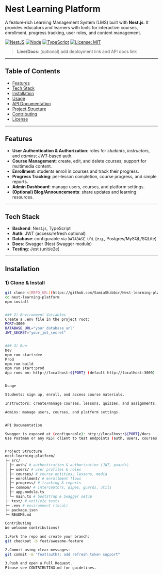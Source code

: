 # Nest Learning Platform


A feature‑rich Learning Management System (LMS) built with **Nest.js**. It provides educators and learners with tools for interactive courses, enrollment, progress tracking, user roles, and content management.


[![NestJS](https://img.shields.io/badge/NestJS-Framework-E0234E?logo=nestjs&logoColor=white)](#)
[![Node](https://img.shields.io/badge/Node-18%2B-339933?logo=node.js&logoColor=white)](#)
[![TypeScript](https://img.shields.io/badge/TypeScript-5.x-3178C6?logo=typescript&logoColor=white)](#)
[![License: MIT](https://img.shields.io/badge/License-MIT-blue.svg)](#)


> **Live/Docs**: (optional) add deployment link and API docs link


---


## Table of Contents
- [Features](#features)
- [Tech Stack](#tech-stack)
- [Installation](#installation)
- [Usage](#usage)
- [API Documentation](#api-documentation)
- [Project Structure](#project-structure)
- [Contributing](#contributing)
- [License](#license)


---


## Features
- **User Authentication & Authorization**: roles for *students*, *instructors*, and *admins*; JWT‑based auth.
- **Course Management**: create, edit, and delete courses; support for multimedia content.
- **Enrollment**: students enroll in courses and track their progress.
- **Progress Tracking**: per‑lesson completion, course progress, and simple reports.
- **Admin Dashboard**: manage users, courses, and platform settings.
- **(Optional) Blog/Announcements**: share updates and learning resources.


---


## Tech Stack
- **Backend**: Nest.js, TypeScript
- **Auth**: JWT (access/refresh optional)
- **Database**: configurable via `DATABASE_URL` (e.g., Postgres/MySQL/SQLite)
- **Docs**: Swagger (Nest Swagger module)
- **Testing**: Jest (unit/e2e)


---


## Installation
### 1) Clone & Install
```bash
git clone <[REPO_URL](https://github.com/SamiaShabbir/Nest-learning-platform)>
cd nest-learning-platform
npm install


### 2) Environment Variables
Create a .env file in the project root:
PORT=3000
DATABASE_URL="your_database_url"
JWT_SECRET="your_jwt_secret"


### 3) Run
Dev
npm run start:dev
Prod
npm run build
npm run start:prod
App runs on: http://localhost:${PORT} (default http://localhost:3000)


Usage

Students: sign up, enroll, and access course materials.

Instructors: create/manage courses, lessons, quizzes, and assignments.

Admins: manage users, courses, and platform settings.


API Documentation

Swagger is exposed at (configurable): http://localhost:${PORT}/docs
Use Postman or any REST client to test endpoints (auth, users, courses, enrollment, progress).


Project Structure
nest-learning-platform/
├─ src/
│ ├─ auth/ # authentication & authorization (JWT, guards)
│ ├─ users/ # user profiles & roles
│ ├─ courses/ # course entities, lessons, media
│ ├─ enrollment/ # enrollment flows
│ ├─ progress/ # tracking & reports
│ ├─ common/ # interceptors, pipes, guards, utils
│ ├─ app.module.ts
│ └─ main.ts # bootstrap & Swagger setup
├─ test/ # unit/e2e tests
├─ .env # environment (local)
├─ package.json
└─ README.md

Contributing
We welcome contributions!

1.Fork the repo and create your branch:
git checkout -b feat/awesome-feature

2.Commit using clear messages:
git commit -m "feat(auth): add refresh token support"

3.Push and open a Pull Request.
Please see CONTRIBUTING.md for guidelines.

